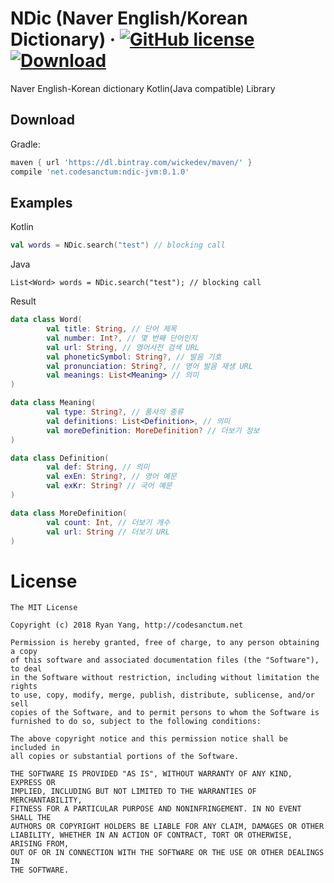 NDic (Naver English/Korean Dictionary) &middot; [![GitHub license](https://img.shields.io/badge/license-MIT-blue.svg)](https://github.com/WickeDev/ndic/blob/master/LICENSE) [![Download](https://api.bintray.com/packages/wickedev/maven/ndic-jvm/images/download.svg)](https://bintray.com/wickedev/maven/ndic-jvm/_latestVersion) 
====

Naver English-Korean dictionary Kotlin(Java compatible) Library

Download
--------

Gradle:
```groovy
maven { url 'https://dl.bintray.com/wickedev/maven/' }
compile 'net.codesanctum:ndic-jvm:0.1.0'
``` 

Examples
--------

Kotlin
```kotlin
val words = NDic.search("test") // blocking call
```

Java
```
List<Word> words = NDic.search("test"); // blocking call
```
Result
```kotlin
data class Word(
        val title: String, // 단어 제목
        val number: Int?, // 몇 번째 단어인지
        val url: String, // 영어사전 검색 URL
        val phoneticSymbol: String?, // 발음 기호
        val pronunciation: String?, // 영어 발음 재생 URL
        val meanings: List<Meaning> // 의미
)

data class Meaning(
        val type: String?, // 품사의 종류
        val definitions: List<Definition>, // 의미
        val moreDefinition: MoreDefinition? // 더보기 정보
)

data class Definition(
        val def: String, // 의미
        val exEn: String?, // 영어 예문
        val exKr: String? // 국어 예문
)

data class MoreDefinition(
        val count: Int, // 더보기 개수
        val url: String // 더보기 URL
)
```

License
=======

    The MIT License
    
    Copyright (c) 2018 Ryan Yang, http://codesanctum.net
    
    Permission is hereby granted, free of charge, to any person obtaining a copy
    of this software and associated documentation files (the "Software"), to deal
    in the Software without restriction, including without limitation the rights
    to use, copy, modify, merge, publish, distribute, sublicense, and/or sell
    copies of the Software, and to permit persons to whom the Software is
    furnished to do so, subject to the following conditions:
    
    The above copyright notice and this permission notice shall be included in
    all copies or substantial portions of the Software.
    
    THE SOFTWARE IS PROVIDED "AS IS", WITHOUT WARRANTY OF ANY KIND, EXPRESS OR
    IMPLIED, INCLUDING BUT NOT LIMITED TO THE WARRANTIES OF MERCHANTABILITY,
    FITNESS FOR A PARTICULAR PURPOSE AND NONINFRINGEMENT. IN NO EVENT SHALL THE
    AUTHORS OR COPYRIGHT HOLDERS BE LIABLE FOR ANY CLAIM, DAMAGES OR OTHER
    LIABILITY, WHETHER IN AN ACTION OF CONTRACT, TORT OR OTHERWISE, ARISING FROM,
    OUT OF OR IN CONNECTION WITH THE SOFTWARE OR THE USE OR OTHER DEALINGS IN
    THE SOFTWARE.